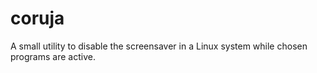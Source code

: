 # coruja
A small utility to disable the screensaver in a Linux system while chosen programs are active.
